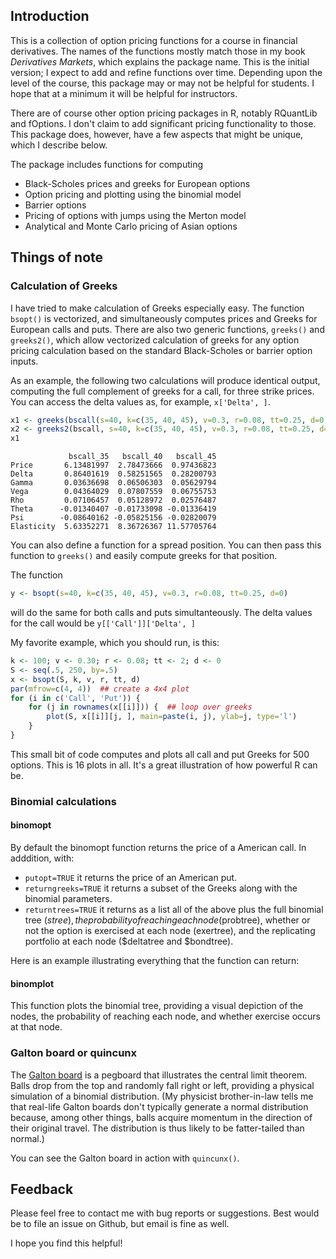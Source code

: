 

## Introduction

This is a collection of option pricing functions for a course in
financial derivatives. The names of the functions mostly match those
in my book *Derivatives Markets*, which explains the package name.
This is the initial version; I expect to add and refine functions over
time. Depending upon the level of the course, this package may or may
not be helpful for students. I hope that at a minimum it will be
helpful for instructors.

There are of course other option pricing packages in R, notably
RQuantLib and fOptions. I don't claim to add significant pricing
functionality to those. This package does, however, have a few aspects
that might be unique, which I describe below.

The package includes functions for computing

* Black-Scholes prices and greeks for European options
* Option pricing and plotting using the binomial model
* Barrier options
* Pricing of options with jumps using the Merton model
* Analytical and Monte Carlo pricing of Asian options 

## Things of note

### Calculation of Greeks

I have tried to make calculation of Greeks especially easy. The
function `bsopt()` is vectorized, and simultaneously computes prices
and Greeks for European calls and puts. There are also two generic
functions, `greeks()` and `greeks2()`, which allow vectorized
calculation of greeks for any option pricing calculation based on the
standard Black-Scholes or barrier option inputs.

As an example, the following two calculations will produce identical
output, computing the full complement of greeks for a call, for three
strike prices. You can access the delta values as, for example,
`x['Delta', ]`.



```r
x1 <- greeks(bscall(s=40, k=c(35, 40, 45), v=0.3, r=0.08, tt=0.25, d=0))
x2 <- greeks2(bscall, s=40, k=c(35, 40, 45), v=0.3, r=0.08, tt=0.25, d=0)
x1
```

```
             bscall_35   bscall_40   bscall_45
Price       6.13481997  2.78473666  0.97436823
Delta       0.86401619  0.58251565  0.28200793
Gamma       0.03636698  0.06506303  0.05629794
Vega        0.04364029  0.07807559  0.06755753
Rho         0.07106457  0.05128972  0.02576487
Theta      -0.01340407 -0.01733098 -0.01336419
Psi        -0.08640162 -0.05825156 -0.02820079
Elasticity  5.63352271  8.36726367 11.57705764
```

You can also define a function for a spread position. You can then pass this function to `greeks()` and easily compute greeks for that position.

The function

```r
y <- bsopt(s=40, k=c(35, 40, 45), v=0.3, r=0.08, tt=0.25, d=0)
```

will do the same for both calls and puts simultanteously. The delta
values for the call would be `y[['Call']]['Delta', ]`

My favorite example, which you should run, is this:


```r
k <- 100; v <- 0.30; r <- 0.08; tt <- 2; d <- 0
S <- seq(.5, 250, by=.5)
x <- bsopt(S, k, v, r, tt, d)
par(mfrow=c(4, 4))  ## create a 4x4 plot
for (i in c('Call', 'Put')) {
    for (j in rownames(x[[i]])) {  ## loop over greeks
        plot(S, x[[i]][j, ], main=paste(i, j), ylab=j, type='l')
    }
}
```

This small bit of code computes and plots all call and put Greeks for
500 options. This is 16 plots in all.  It's a great illustration of
how powerful R can be.

### Binomial calculations

#### binomopt

By default the binomopt function returns the price of a American
call. In adddition, with:
* `putopt=TRUE` it returns the price of an American
put.
*  `returngreeks=TRUE` it returns a subset of the Greeks
along with the binomial parameters.
* `returntrees=TRUE` it returns as a list all of the above plus the
  full binomial tree ($stree), the probability of reaching each node
  ($probtree), whether or not the option is exercised at each node
  (exertree), and the replicating portfolio at each node ($deltatree
  and $bondtree).

Here is an example illustrating everything that the function can return:


#### binomplot

This function plots the binomial tree, providing a visual depiction of
the nodes, the probability of reaching each node, and whether exercise
occurs at that node.

### Galton board or quincunx

The [Galton board](http://mathworld.wolfram.com/GaltonBoard.html) is a
pegboard that illustrates the central limit theorem. Balls drop from
the top and randomly fall right or left, providing a physical
simulation of a binomial distribution. (My physicist brother-in-law
tells me that real-life Galton boards don't typically generate a
normal distribution because, among other things, balls acquire
momentum in the direction of their original travel. The distribution
is thus likely to be fatter-tailed than normal.)

You can see the Galton board in action with `quincunx()`.

## Feedback

Please feel free to contact me with bug reports or suggestions. Best
would be to file an issue on Github, but email is fine as well.

I hope you find this helpful!
